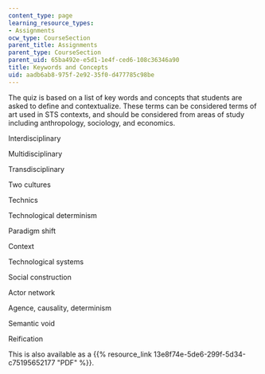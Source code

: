 ```yaml
---
content_type: page
learning_resource_types:
- Assignments
ocw_type: CourseSection
parent_title: Assignments
parent_type: CourseSection
parent_uid: 65ba492e-e5d1-1e4f-ced6-108c36346a90
title: Keywords and Concepts
uid: aadb6ab8-975f-2e92-35f0-d477785c98be
---
```


The quiz is based on a list of key words and concepts that students are asked to define and contextualize. These terms can be considered terms of art used in STS contexts, and should be considered from areas of study including anthropology, sociology, and economics.

Interdisciplinary

Multidisciplinary

Transdisciplinary

Two cultures

Technics

Technological determinism

Paradigm shift

Context

Technological systems

Social construction

Actor network

Agence, causality, determinism

Semantic void

Reification

This is also available as a {{% resource_link 13e8f74e-5de6-299f-5d34-c75195652177 "PDF" %}}.